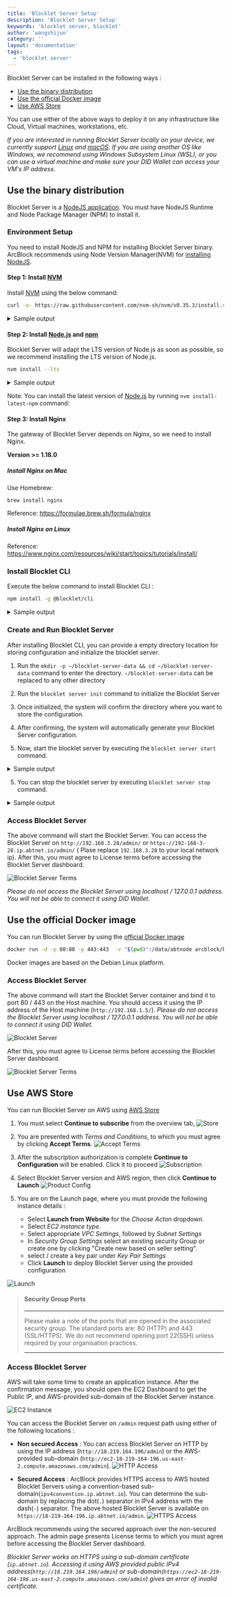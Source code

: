 ```yaml
---
title: 'Blocklet Server Setup'
description: 'Blocklet Server Setup'
keywords: 'blocklet server, blocklet'
author: 'wangshijun'
category: ''
layout: 'documentation'
tags:
  - 'blocklet server'
---
```

Blocklet Server can be installed in the following ways :

  - [Use the binary distribution](#use-the-binary-distribution)
  - [Use the official Docker image](#use-the-official-docker-image)
  - [Use AWS Store](#use-aws-Store)

You can use either of the above ways to deploy it on any infrastructure like Cloud, Virtual machines, workstations, etc.

*If you are interested in running Blocklet Server locally on your device, we currently support [Linux] and [macOS]. If you are using another OS like Windows, we recommend using Windows Subsystem Linux (WSL), or you can use a virtual machine and make sure your DID Wallet can access your VM's IP address.*

## Use the binary distribution

Blocklet Server is a [NodeJS application](https://www.npmjs.com/package/@blocklet/cli). You must have NodeJS Runtime and Node Package Manager (NPM) to install it.

### Environment Setup
You need to install NodeJS and NPM for installing Blocklet Server binary. ArcBlock recommends using Node Version Manager(NVM) for [installing NodeJS](https://nodejs.org/en/download/package-manager/#nvm).

#### Step 1: Install [NVM]

Install [NVM] using the below command:

```bash
curl -o- https://raw.githubusercontent.com/nvm-sh/nvm/v0.35.3/install.sh | bash
```

<details>
<summary>Sample output</summary>

![install nvm](./images/install_nvm.gif)

</details>

#### Step 2: Install [Node.js] and [npm]

Blocklet Server will adapt the LTS version of Node.js as soon as possible, so we recommend installing the LTS version of Node.js.

```bash
nvm install --lts
```

<details>
<summary>Sample output</summary>

![install Node.js](./images/install_nodejs_lts.gif)

</details>

Note: You can install the latest version of [Node.js] by running `nvm install-latest-npm` command:

#### Step 3: Install Nginx

The gateway of Blocklet Server depends on Nginx, so we need to install Nginx.

**Version >= 1.18.0**

##### Install Nginx on Mac

Use Homebrew:

`brew install nginx`

Reference: https://formulae.brew.sh/formula/nginx

##### Install Nginx on Linux

Reference: https://www.nginx.com/resources/wiki/start/topics/tutorials/install/

### Install Blocklet CLI

Execute the below command to install Blocklet CLI :

```bash
npm install -g @blocklet/cli
```

<details>
<summary>Sample output</summary>

```
LinkdeMacBook-Pro:demo linchen$ npm install -g @blocklet/cli

/Users/linchen/.nvm/versions/node/v14.17.1/bin/blocklet -> /Users/linchen/.nvm/versions/node/v14.17.1/lib/node_modules/@blocklet/cli/bin/blocklet.js

+ @blocklet/cli@1.6.1
added 7 packages from 3 contributors, removed 7 packages and updated 125 packages in 123.454s
```

</details>

### Create and Run Blocklet Server

After installing Blocklet CLI, you can provide a empty directory location for storing configuration and initialize the blocklet server.

1. Run the `mkdir -p ~/blocklet-server-data && cd ~/blocklet-server-data` command to enter the directory. `~/blocklet-server-data` can be replaced to any other directory

2. Run the `blocklet server init` command to initialize the Blocklet Server

3. Once initialized, the system will confirm the directory where you want to store the configuration.

4. After confirming, the system will automatically generate your Blocklet Server configuration.

5. Now, start the blocklet server by executing the  `blocklet server start` command.

<details>
<summary>Sample output</summary>

```
linchen@LinkdeMacBook-Pro demo % blocklet server init
blocklet server v1.6.1
? Are you sure to initialize a Blocklet Server instance in the current directory(/Users/linchen/code/arcblock/ad/demo) Yes
✔ Blocklet Server configuration is successfully generated /Users/linchen/code/arcblock/ad/demo/.abtnode/abtnode.yml
ℹ blocklet server start

linchen@LinkdeMacBook-Pro demo % blocklet server start
blocklet server v1.6.1
ℹ Node did from config zNKoXYcX3yy74pFiNr3UcrtkmhkPccZE5Sso
ℹ Load config from /Users/linchen/code/arcblock/ad/demo/.abtnode/abtnode.yml
✔ Blocklet Server DB Proxy ready on port 40404
✔ Blocklet Server Event Hub ready on port 40407
✔ Blocklet Server Updater ready on port 40405
✔ Dashboard HTTPS certificate was downloaded successfully!
✔ Starting Blocklet Server Service... Done in 7.086s
✔ Starting Blocklet Server Daemon... Done in 13.095s
✔ You can access your Blocklet Server with either of the following URLs

HTTP URLs:

- http://192.168.3.28/admin/ [private]
- http://60.24.229.153/admin/ [public]

Secure URLs (Recommended):

- https://192-168-3-28.ip.abtnet.io/admin/ [private]
- https://60-24-229-153.ip.abtnet.io/admin/ [public]
linchen@LinkdeMacBook-Pro demo %
```

</details>

5. You can stop the blocklet server by executing `blocklet server stop` command.

<details>
<summary>Sample output</summary>

```
linchen@LinkdeMacBook-Pro demo % blocklet server stop
blocklet server v1.6.1
ℹ Node did from config zNKoXYcX3yy74pFiNr3UcrtkmhkPccZE5Sso
ℹ Load config from /Users/linchen/code/arcblock/ad/demo/.abtnode/abtnode.yml
✔ Sending shutdown notification to web dashboard users Done in 2.055s
✔ Routing engine is stopped successfully
✔ abt-node-daemon is stopped successfully
✔ abt-node-service is stopped successfully
✔ abt-node-updater is stopped successfully
✔ abt-node-db-hub is stopped successfully
✔ abt-node-log-rotate is stopped successfully
✔ abt-node-event-hub is stopped successfully
✔ Done!
```

</details>

### Access Blocklet Server

The above command will start the Blocklet Server. You can access the Blocklet Server on `http://192.168.3.28/admin/` or `https://192-168-3-28.ip.abtnet.io/admin/` ( Plase replace `192.168.3.28` to your local network ip). After this, you must agree to License terms before accessing the Blocklet Server dashboard.

![Blocklet Server Terms](./images/server_acceptterms.png)

*Please do not access the Blocklet Server using localhost / 127.0.0.1 address. You will not be able to connect it using DID Wallet.*

## Use the official Docker image

You can run Blocklet Server by using the [official Docker image](https://hub.docker.com/r/arcblock/blocklet-server)

```bash
docker run -d -p 80:80 -p 443:443  -v "$(pwd)":/data/abtnode arcblock/blocklet-server
```

Docker images are based on the Debian Linux platform.

### Access Blocklet Server

The above command will start the Blocklet Server container and bind it to port 80 /  443 on the Host machine. You should access it using the IP address of the Host machine (`http://192.168.1.5/`). *Please do not access the Blocklet Server using localhost / 127.0.0.1 address. You will not be able to connect it using DID Wallet.*

![Blocklet Server](./images/server_welcome.png)

After this, you must agree to License terms before accessing the Blocklet Server dashboard.

![Blocklet Server Terms](./images/server_acceptterms.png)

## Use AWS Store

You can run Blocklet Server on AWS using [AWS Store](https://aws.amazon.com/Store/pp/B089KM6SFR?qid=1620381487343&sr=0-1&ref_=srh_res_product_title)

1. You must select **Continue to subscribe** from the overview tab,
  ![Store](./images/aws_Store.png)

2. You are presented with *Terms and Conditions*, to which you must agree by clicking **Accept Terms**.
  ![Accept Terms](./images/aws_terms.png)

3. After the subscription authorization is complete **Continue to Configuration** will be enabled. Click it to proceed
  ![Subscription](./images/aws_subscription_auth.png)

4. Select Blocklet Server version and AWS region, then click **Continue to Launch**
  ![Product Config](./images/aws_product_config.png)

5. You are on the Launch page, where you must provide the following instance details :

    - Select **Launch from Website** for the *Choose Acton* dropdown.
    - Select *EC2 instance type*.
    - Select appropriate *VPC Settings*, followed by *Subnet Settings*
    - In *Security Group Settings* select an existing security Group or create one by clicking "Create new based on seller setting".
    - select / create a key pair under *Key Pair Settings*
    - Click **Launch** to deploy Blocklet Server using the provided configuration

  ![Launch](./images/aws_launch.png)


> ####  Security Group Ports
>
> ---
>
> Please make a note of the ports that are opened in the associated security group. The standard ports are: 80 (HTTP) and 443 (SSL/HTTPS). We do not recommend opening port 22(SSH) unless required by your organisation practices.
>
> ---

### Access Blocklet Server

AWS will take some time to create an application instance. After the confirmation message, you should open the EC2 Dashboard to get the Public IP, and AWS-provided sub-domain of the Blocklet Server instance.

![EC2 Instance](./images/aws_ec2_view.png)

You can access the Blocklet Server on `/admin` request path using either of the following locations :
- **Non secured Access** : You can access Blocklet Server on HTTP by using the IP address (`http://18.219.164.196/admin`) or the AWS-provided sub-domain (`http://ec2-18-219-164-196.us-east-2.compute.amazonaws.com/admin`).
![HTTP Access](./images/aws_ec2_http_access.png)

- **Secured Access** : ArcBlock provides HTTPS access to AWS hosted Blocklet Servers using a convention-based sub-domain(`ipv4convention.ip.abtnet.io`). You can determine the sub-domain by replacing the dot(`.`) separator in IPv4 address with the dash(`-`) separator. The above hosted Blocklet Server is available on `https://18-219-164-196.ip.abtnet.io/admin`.
![HTTPS Access](./images/aws_ec2_https_access.png)

ArcBlock recommends using the secured approach over the non-secured approach. The admin page presents License terms to which you must agree before accessing the Blocklet Server dashboard.

*Blocklet Server works on HTTPS using a sub-domain certificate (`ip.abtnet.io`). Accessing it using AWS provided public IPv4 address(`http://18.219.164.196/admin`) or sub-domain(`https://ec2-18-219-164-196.us-east-2.compute.amazonaws.com/admin`) gives an error of invalid certificate.*

[Linux]:   https://www.linux.org
[macOS]:   https://www.apple.com/macos
[NVM]:     https://github.com/nvm-sh/nvm
[Node.js]: https://nodejs.org
[npm]:     https://www.npmjs.com
